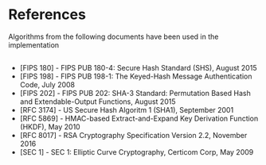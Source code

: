 # References

Algorithms from the following documents have been used in the implementation

## 

* [FIPS 180] - FIPS PUB 180-4: Secure Hash Standard (SHS), August 2015
* [FIPS 198] - FIPS PUB 198-1: The Keyed-Hash Message Authentication Code, July 2008
* [FIPS 202] - FIPS PUB 202: SHA-3 Standard: Permutation Based Hash and Extendable-Output Functions, August 2015
* [RFC 3174] - US Secure Hash Algoritm 1 (SHA1), September 2001
* [RFC 5869] - HMAC-based Extract-and-Expand Key Derivation Function (HKDF), May 2010
* [RFC 8017] - RSA Cryptography Specification Version 2.2, November 2016
* [SEC 1]    - SEC 1: Elliptic Curve Cryptography, Certicom Corp, May 2009


